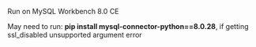 Run on MySQL Workbench 8.0 CE

May need to run: **pip install mysql-connector-python==8.0.28**, if getting ssl_disabled unsupported argument error
